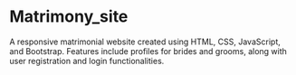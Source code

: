 # Matrimony_site
A responsive matrimonial website created using HTML, CSS, JavaScript, and Bootstrap. Features include profiles for brides and grooms, along with user registration and login functionalities.
